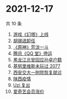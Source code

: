 # 2021-12-17

共 10 条

<!-- BEGIN -->
<!-- 最后更新时间 Fri Dec 17 2021 00:09:44 GMT+0800 (China Standard Time) -->

1. [游戏《幻塔》上线](https://www.zhihu.com/search?q=幻塔)
1. [胡锡进卸任](https://www.zhihu.com/search?q=胡锡进)
1. [《原神》荒泷一斗](https://www.zhihu.com/search?q=原神)
1. [腾讯《QQ 堂》停运](https://www.zhihu.com/search?q=QQ堂)
1. [黑龙江北安回应孙卓户籍](https://www.zhihu.com/search?q=孙卓)
1. [基努里维斯未玩过 2077](https://www.zhihu.com/search?q=赛博朋克2077)
1. [西安交大一附院恢复就诊](https://www.zhihu.com/search?q=西安交大一附院)
1. [陕西疫情](https://www.zhihu.com/search?q=陕西)
1. [Uzi 复出](https://www.zhihu.com/search?q=uzi)
1. [爱奇艺会员涨价](https://www.zhihu.com/search?q=爱奇艺)

<!-- END -->
